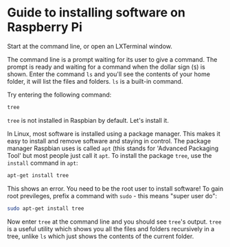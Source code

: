 # Guide to installing software on Raspberry Pi

Start at the command line, or open an LXTerminal window.

The command line is a prompt waiting for its user to give a command. The prompt is ready and waiting for a command when the dollar sign (`$`) is shown. Enter the command `ls` and you'll see the contents of your home folder, it will list the files and folders. `ls` is a built-in command.

Try entering the following command:

```bash
tree
```

`tree` is not installed in Raspbian by default. Let's install it.

In Linux, most software is installed using a package manager. This makes it easy to install and remove software and staying in control. The package manager Raspbian uses is called `apt` (this stands for 'Advanced Packaging Tool' but most people just call it `apt`. To install the package `tree`, use the `install` command in `apt`:

```bash
apt-get install tree
```

This shows an error. You need to be the root user to install software! To gain root previleges, prefix a command with `sudo` - this means "super user do":

```bash
sudo apt-get install tree
```

Now enter `tree` at the command line and you should see `tree`'s output. `tree` is a useful utility which shows you all the files and folders recursively in a tree, unlike `ls` which just shows the contents of the current folder.
